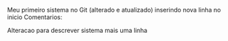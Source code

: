 Meu primeiro sistema no Git (alterado e atualizado)
inserindo nova linha no inicio
Comentarios:

Alteracao para descrever  sistema
mais uma linha